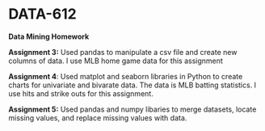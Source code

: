 # DATA-612
**Data Mining Homework**

**Assignment 3:** Used pandas to manipulate a csv file and create new columns of data. I use MLB home game data for this assignment

**Assignment 4**: Used matplot and seaborn libraries in Python to create charts for univariate and bivarate data. The data is MLB batting statistics. I use hits and strike outs for this assignment.

**Assignment 5:** Used pandas and numpy libaries to merge datasets, locate missing values, and replace missing values with data.
